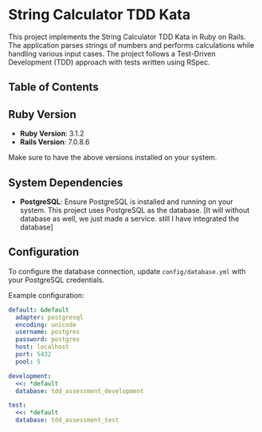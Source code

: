 # String Calculator TDD Kata

This project implements the String Calculator TDD Kata in Ruby on Rails. The application parses strings of numbers and performs calculations while handling various input cases. The project follows a Test-Driven Development (TDD) approach with tests written using RSpec.

## Table of Contents

## Ruby Version

- **Ruby Version**: 3.1.2
- **Rails Version**: 7.0.8.6

Make sure to have the above versions installed on your system.

## System Dependencies

- **PostgreSQL**: Ensure PostgreSQL is installed and running on your system. This project uses PostgreSQL as the database. [It will without database as well, we just made a service. still I have integrated the database]

## Configuration

To configure the database connection, update `config/database.yml` with your PostgreSQL credentials.

Example configuration:

```yaml
default: &default
  adapter: postgresql
  encoding: unicode
  username: postgres
  password: postgres
  host: localhost
  port: 5432
  pool: 5

development:
  <<: *default
  database: tdd_assessment_development

test:
  <<: *default
  database: tdd_assessment_test
